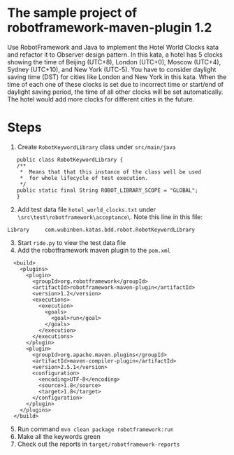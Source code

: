 # The sample project of robotframework-maven-plugin 1.2

Use RobotFramework and Java to implement the Hotel World Clocks kata and refactor it to Observer design pattern. In this kata, a hotel has 5 clocks showing the time of Beijing (UTC+8), London (UTC+0), Moscow (UTC+4), Sydney (UTC+10), and New York (UTC-5). You have to consider daylight saving time (DST) for cities like London and New York in this kata. When the time of each one of these clocks is set due to incorrect time or start/end of daylight saving period, the time of all other clocks will be set automatically. The hotel would add more clocks for different cities in the future.

# Steps

1. Create `RobotKeywordLibrary` class under `src/main/java`
```
   public class RobotKeywordLibrary {
   /**
    *  Means that that this instance of the class well be used
    *  for whole lifecycle of test execution.
    */
   public static final String ROBOT_LIBRARY_SCOPE = "GLOBAL";
   }
```
2. Add test data file `hotel_world_clocks.txt` under `\src\test\robotframework\acceptance\`. Note this line in this file:
```
Library     com.wubinben.katas.bdd.robot.RobotKeywordLibrary
```
3. Start `ride.py` to view the test data file
4. Add the robotframework maven plugin to the `pom.xml`
```
  <build>
    <plugins>
      <plugin>
        <groupId>org.robotframework</groupId>
        <artifactId>robotframework-maven-plugin</artifactId>
        <version>1.2</version>
        <executions>
          <execution>
            <goals>
              <goal>run</goal>
            </goals>
          </execution>
        </executions>
      </plugin>
      <plugin>
        <groupId>org.apache.maven.plugins</groupId>
        <artifactId>maven-compiler-plugin</artifactId>
        <version>2.5.1</version>
        <configuration>
          <encoding>UTF-8</encoding>
          <source>1.8</source>
          <target>1.8</target>
        </configuration>
      </plugin>
    </plugins>
  </build>
```
5. Run command `mvn clean package robotframework:run`
6. Make all the keywords green
7. Check out the reports in `target/robotframework-reports`



